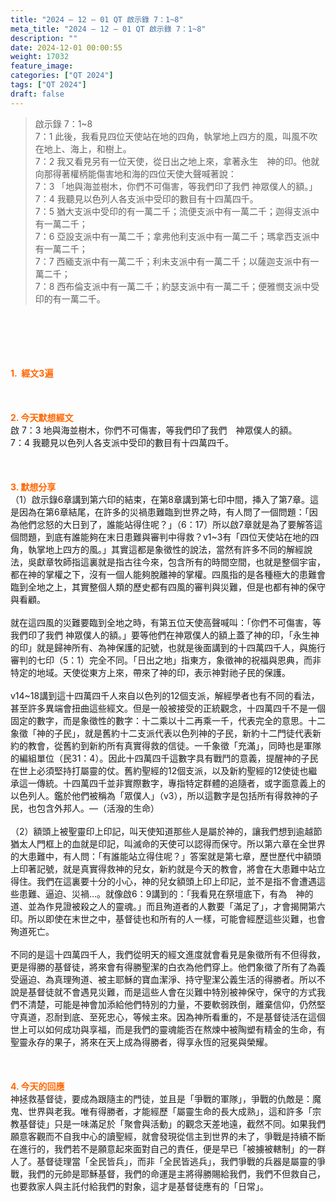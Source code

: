 ```yaml
---
title: "2024 – 12 – 01 QT 啟示錄 7：1~8"
meta_title: "2024 – 12 – 01 QT 啟示錄 7：1~8"
description: ""
date: 2024-12-01 00:00:55
weight: 17032
feature_image: 
categories: ["QT 2024"]
tags: ["QT 2024"]
draft: false
---
```


<blockquote>啟示錄 7：1~8<br />
7：1 此後，我看見四位天使站在地的四角，執掌地上四方的風，叫風不吹在地上、海上，和樹上。<br />
7：2 我又看見另有一位天使，從日出之地上來，拿著永生　神的印。他就向那得著權柄能傷害地和海的四位天使大聲喊著說：<br />
7：3 「地與海並樹木，你們不可傷害，等我們印了我們 神眾僕人的額。」<br />
7：4 我聽見以色列人各支派中受印的數目有十四萬四千。<br />
7：5 猶大支派中受印的有一萬二千；流便支派中有一萬二千；迦得支派中有一萬二千；<br />
7：6 亞設支派中有一萬二千；拿弗他利支派中有一萬二千；瑪拿西支派中有一萬二千；<br />
7：7 西緬支派中有一萬二千；利未支派中有一萬二千；以薩迦支派中有一萬二千；<br />
7：8 西布倫支派中有一萬二千；約瑟支派中有一萬二千；便雅憫支派中受印的有一萬二千。</blockquote><br />
&nbsp;<br />
<br />
&nbsp;<br />
<br />
<span style="color: #ff6600;" data-darkreader-inline-color=""><strong>1.  經文3遍</strong></span><br />
<br />
&nbsp;<br />
<br />
<span style="color: #ff6600;" data-darkreader-inline-color=""><strong>2. 今天默想經文<br />
</strong></span>啟 7：3 地與海並樹木，你們不可傷害，等我們印了我們　神眾僕人的額。<br />
7：4 我聽見以色列人各支派中受印的數目有十四萬四千。<br />
<br />
&nbsp;<br />
<br />
<strong><span style="color: #ff6600;" data-darkreader-inline-color="">3. 默想分享<br />
</span></strong>（1）啟示錄6章講到第六印的結束，在第8章講到第七印中間，挿入了第7章。這是因為在第6章結尾，在許多的災禍患難臨到世界之時，有人問了一個問題：「因為他們忿怒的大日到了，誰能站得住呢？」（6：17）所以啟7章就是為了要解答這個問題，到底有誰能夠在末日患難與審判中得救？v1~3有「四位天使站在地的四角，執掌地上四方的風。」其實這都是象徵性的說法，當然有許多不同的解經說法，吳獻章牧師指這裏就是指古往今來，包含所有的時間空間，也就是整個宇宙，都在神的掌權之下，沒有一個人能夠脫離神的掌權。四風指的是各種極大的患難會臨到全地之上，其實整個人類的歷史都有四風的審判與災難，但是也都有神的保守與看顧。<br />
<br />
就在這四風的災難要臨到全地之時，有第五位天使高聲喊叫：「你們不可傷害，等我們印了我們 神眾僕人的額。」要等他們在神眾僕人的額上蓋了神的印，「永生神的印」就是歸神所有、為神保護的記號，也就是後面講到的十四萬四千人，與施行審判的七印（5：1）完全不同。「日出之地」指東方，象徵神的祝福與恩典，而非特定的地域。天使從東方上來，帶來了神的印，表示神對祂子民的保護。<br />
<br />
v14~18講到這十四萬四千人來自以色列的12個支派，解經學者也有不同的看法，甚至許多異端會扭曲這些經文。但是一般被接受的正統觀念，十四萬四千不是一個固定的數字，而是象徵性的數字：十二乘以十二再乘一千，代表完全的意思。十二象徵「神的子民」，就是舊約十二支派代表以色列神的子民，新約十二門徒代表新約的教會，從舊約到新約所有真實得救的信徒。一千象徵「充滿」，同時也是軍隊的編組單位（民31：4）。因此十四萬四千這數字具有戰鬥的意義，提醒神的子民在世上必須堅持打屬靈的仗。舊約聖經的12個支派，以及新約聖經的12使徒也繼承這一傳統。十四萬四千並非實際數字，專指特定群體的追隨者，或字面意義上的以色列人。鑑於他們被稱為「眾僕人」（v3），所以這數字是包括所有得救神的子民，也包含外邦人。—（活潑的生命）<br />
<br />
（2）額頭上被聖靈印上印記，叫天使知道那些人是屬於神的，讓我們想到逾越節猶太人門框上的血就是印記，叫滅命的天使可以認得而保守。所以第六章在全世界的大患難中，有人問：「有誰能站立得住呢？」答案就是第七章，歷世歷代中額頭上印著記號，就是真實得救神的兒女，新約就是今天的教會，將會在大患難中站立得住。我們在這裏要十分的小心，神的兒女額頭上印上印記，並不是指不會遭遇這些患難、逼迫、災禍…。就像啟6：9講到的：「我看見在祭壇底下，有為　神的道、並為作見證被殺之人的靈魂。」而且殉道者的人數要「滿足了」，才會揭開第六印。所以即使在末世之中，基督徒也和所有的人一樣，可能會經歷這些災難，也會殉道死亡。<br />
<br />
不同的是這十四萬四千人，我們從明天的經文進度就會看見是象徵所有不但得救，更是得勝的基督徒，將來會有得勝聖潔的白衣為他們穿上。他們象徵了所有了為義受逼迫、為真理殉道、被主耶穌的寶血潔淨、持守聖潔公義生活的得勝者。所以不說是基督徒就不會遇見災難，而是這些人會在災難中特別被神保守，保守的方式我們不清楚，可能是神會加添給他們特別的力量，不要軟弱跌倒，離棄信仰，仍然堅守真道，忍耐到底、至死忠心，等候主來。因為神所看重的，不是基督徒活在這個世上可以如何成功與享福，而是我們的靈魂能否在熬煉中被陶塑有精金的生命，有聖靈永存的果子，將來在天上成為得勝者，得享永恆的冠冕與榮耀。<br />
<br />
&nbsp;<br />
<br />
<strong style="font-size: inherit;"><span style="color: #ff6600;" data-darkreader-inline-color="">4. 今天的回應<br />
</span></strong>神拯救基督徒，要成為跟隨主的門徒，並且是「爭戰的軍隊」，爭戰的仇敵是：魔鬼、世界與老我。唯有得勝者，才能經歷「屬靈生命的長大成熟」，這和許多「宗教基督徒」只是一味滿足於「聚會與活動」的觀念天差地遠，截然不同。如果我們願意客觀而不自我中心的讀聖經，就會發現從信主到世界的未了，爭戰是持續不斷在進行的，我們若不是願意起來面對自己的責任，便是早已「被擄被轄制」的一群人了。基督徒理當「全民皆兵」，而非「全民皆逃兵」，我們爭戰的兵器是屬靈的爭戰，我們的元帥是耶穌基督，我們的命運是主將得勝賜給我們，我們不但救自己，也要救家人與主託付給我們的對象，這才是基督徒應有的「日常」。<br />
<br />
&nbsp;
        